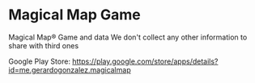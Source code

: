 # Magical Map Game

Magical Map® Game and data
We don't collect any other information to share with third ones

Google Play Store: https://play.google.com/store/apps/details?id=me.gerardogonzalez.magicalmap
